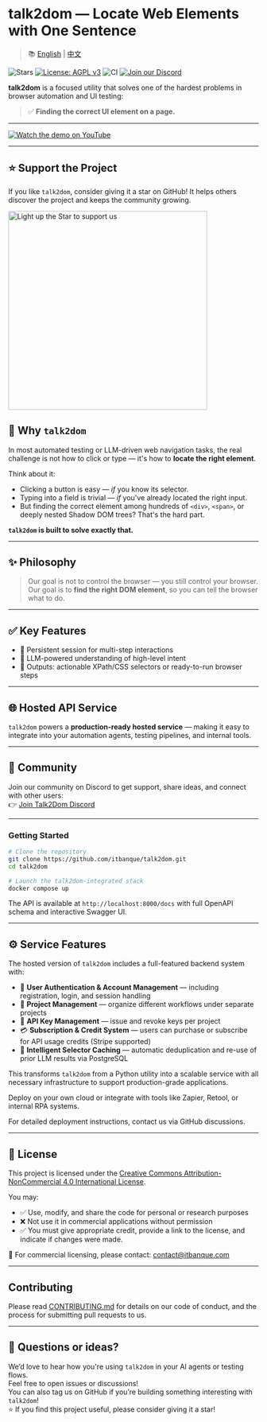 # talk2dom — Locate Web Elements with One Sentence

> 📚 [English](./README.md) | [中文](./README.zh.md)

![Stars](https://img.shields.io/github/stars/itbanque/talk2dom?style=social)
[![License: AGPL v3](https://img.shields.io/badge/License-AGPL_v3-blue.svg)](https://www.gnu.org/licenses/agpl-3.0)
![CI](https://github.com/itbanque/talk2dom/actions/workflows/test.yaml/badge.svg)
[![Join our Discord](https://img.shields.io/badge/Discord-Join%20Us-5865F2?logo=discord&logoColor=white)](https://discord.gg/8EU6QxhB)

**talk2dom** is a focused utility that solves one of the hardest problems in browser automation and UI testing:

> ✅ **Finding the correct UI element on a page.**

---

[![Watch the demo on YouTube](https://img.youtube.com/vi/6S3dOdWj5Gg/0.jpg)](https://youtu.be/6S3dOdWj5Gg)

---

## ⭐ Support the Project

If you like `talk2dom`, consider giving it a star on GitHub! It helps others discover the project and keeps the community growing.

<a href="https://github.com/itbanque/talk2dom">
  <img src="https://github.com/user-attachments/assets/6735404a-f54d-448c-91e7-808138c46454" alt="Light up the Star to support us" width="400"/>
</a>


## 🧠 Why `talk2dom`

In most automated testing or LLM-driven web navigation tasks, the real challenge is not how to click or type — it's how to **locate the right element**.

Think about it:

- Clicking a button is easy — *if* you know its selector.
- Typing into a field is trivial — *if* you've already located the right input.
- But finding the correct element among hundreds of `<div>`, `<span>`, or deeply nested Shadow DOM trees? That's the hard part.

**`talk2dom` is built to solve exactly that.**

---

## ✨ Philosophy

> Our goal is not to control the browser — you still control your browser. 
> Our goal is to **find the right DOM element**, so you can tell the browser what to do.

---

## ✅ Key Features

- 🔁 Persistent session for multi-step interactions  
- 🧠 LLM-powered understanding of high-level intent  
- 🧩 Outputs: actionable XPath/CSS selectors or ready-to-run browser steps  

---

## 🌐 Hosted API Service

`talk2dom` powers a **production-ready hosted service** — making it easy to integrate into your automation agents, testing pipelines, and internal tools.

---

## 💬 Community

Join our community on Discord to get support, share ideas, and connect with other users:  
👉 [Join Talk2Dom Discord](https://discord.gg/8EU6QxhB)

---

### Getting Started

```bash
# Clone the repository
git clone https://github.com/itbanque/talk2dom.git
cd talk2dom

# Launch the talk2dom-integrated stack
docker compose up
```

The API is available at `http://localhost:8000/docs` with full OpenAPI schema and interactive Swagger UI.

---

## ⚙️ Service Features

The hosted version of `talk2dom` includes a full-featured backend system with:

* 🔐 **User Authentication & Account Management** — including registration, login, and session handling
* 🧾 **Project Management** — organize different workflows under separate projects
* 🔑 **API Key Management** — issue and revoke keys per project
* 💳 **Subscription & Credit System** — users can purchase or subscribe for API usage credits (Stripe supported)
* 🧠 **Intelligent Selector Caching** — automatic deduplication and re-use of prior LLM results via PostgreSQL

This transforms `talk2dom` from a Python utility into a scalable service with all necessary infrastructure to support production-grade applications.

Deploy on your own cloud or integrate with tools like Zapier, Retool, or internal RPA systems.

For detailed deployment instructions, contact us via GitHub discussions.

---

## 📄 License

This project is licensed under the [Creative Commons Attribution-NonCommercial 4.0 International License](https://creativecommons.org/licenses/by-nc/4.0/).

You may:
- ✅ Use, modify, and share the code for personal or research purposes
- ❌ Not use it in commercial applications without permission
- ✅ You must give appropriate credit, provide a link to the license, and indicate if changes were made.

📩 For commercial licensing, please contact: contact@itbanque.com

---

## Contributing

Please read [CONTRIBUTING.md](https://github.com/itbanque/talk2dom/blob/main/CONTRIBUTING.md) for details on our code of conduct, and the process for submitting pull requests to us.

---

## 💬 Questions or ideas?

We’d love to hear how you're using `talk2dom` in your AI agents or testing flows.  
Feel free to open issues or discussions!  
You can also tag us on GitHub if you’re building something interesting with `talk2dom`!  
⭐️ If you find this project useful, please consider giving it a star!
